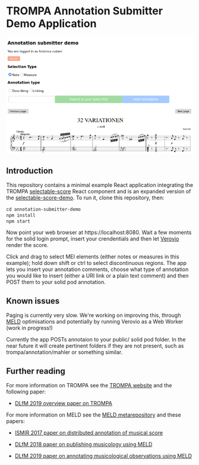 # TROMPA Annotation Submitter Demo Application

![Screenshot demonstrating selectable score](annotation-submitter.png)

## Introduction

This repository contains a minimal example React application integrating the TROMPA [selectable-score](https://github.com/trompamusic/selectable-score) React component and is an expanded version of the [selectable-score-demo](https://github.com/trompamusic/selectable-score-demo). To run it, clone this repository, then:

```
cd annotation-submitter-demo
npm install
npm start
```

Now point your web browser at https://localhost:8080. Wait a few moments for the solid login prompt, insert your crendentials and then let [Verovio](http://www.verovio.org) render the score.

Click and drag to select MEI elements (either notes or measures in this example); hold down shift or ctrl to select discontinuous regions. The app lets you insert your annotation comments, choose what type of annotation you would like to insert (either a URI link or a plain text comment) and then POST them to your solid pod annotation.

## Known issues

Paging is currently very slow. We're working on improving this, through [MELD](https://github.com/oerc-music/meld) optimisations and potentially by running Verovio as a Web Worker (work in progress!)

Currently the app POSTs annotaion to your public/ solid pod folder. In the near future it will create pertinent folders if they are not present, such as trompa/annotation/mahler or something similar.

## Further reading

For more information on TROMPA see the [TROMPA website](https://trompamusic.eu) and the following paper:

- [DLfM 2019 overview paper on TROMPA](https://dl.acm.org/doi/10.1145/3358664.3358666)

For more information on MELD see the [MELD metarepository](https://github.com/oerc-music/meld) and these papers:

- [ISMIR 2017 paper on distributed annotation of musical score](https://ora.ox.ac.uk/objects/uuid:945287f6-5dd3-4424-940c-b919b8ad2768)

- [DLfM 2018 paper on publishing musicology using MELD](https://dl.acm.org/doi/10.1145/3273024.3273038)

- [DLfM 2019 paper on annotating musicological observations using MELD](https://dl.acm.org/doi/10.1145/3358664.3358669)
